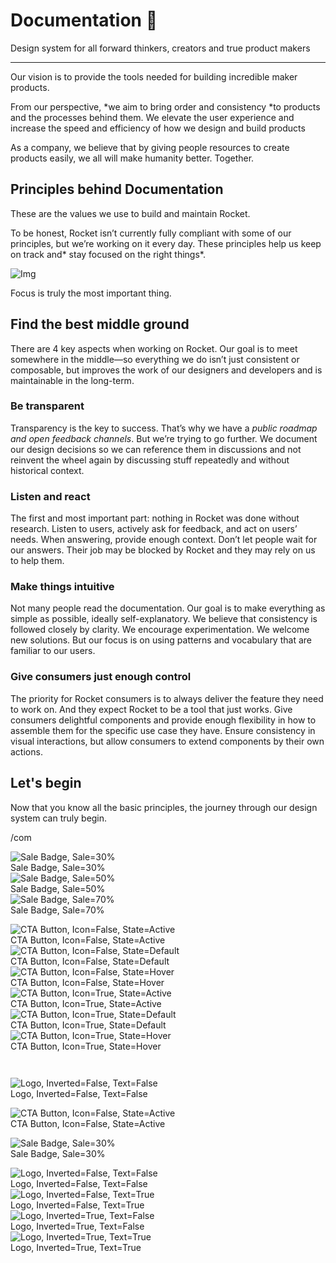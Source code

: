 
# Documentation 🚀

Design system for all forward thinkers, creators and true product makers

---

Our vision is to provide the tools needed for building incredible maker products.

From our perspective, *we aim to bring order and consistency *to products and the processes behind them. We elevate the user experience and increase the speed and efficiency of how we design and build products

As a company, we believe that by giving people resources to create products easily, we all will make humanity better. Together.

## Principles behind Documentation

These are the values we use to build and maintain Rocket.

To be honest, Rocket isn’t currently fully compliant with some of our principles, but we’re working on it every day. These principles help us keep on track and* stay focused on the right things*.

![Img](https://studio-assets.supernova.io/design-systems/14533/9289758a-6300-472a-bbc6-a57098081abf.jpeg)

Focus is truly the most important thing.

## Find the best middle ground

There are 4 key aspects when working on Rocket. Our goal is to meet somewhere in the middle—so everything we do isn’t just consistent or composable, but improves the work of our designers and developers and is maintainable in the long-term.

### Be transparent

Transparency is the key to success. That’s why we have a *public roadmap and open feedback channels*. But we’re trying to go further. We document our design decisions so we can reference them in discussions and not reinvent the wheel again by discussing stuff repeatedly and without historical context.

### Listen and react

The first and most important part: nothing in Rocket was done without research. Listen to users, actively ask for feedback, and act on users’ needs. When answering, provide enough context. Don’t let people wait for our answers. Their job may be blocked by Rocket and they may rely on us to help them.

### Make things intuitive

Not many people read the documentation. Our goal is to make everything as simple as possible, ideally self-explanatory. We believe that consistency is followed closely by clarity. We encourage experimentation. We welcome new solutions. But our focus is on using patterns and vocabulary that are familiar to our users.

### Give consumers just enough control

The priority for Rocket consumers is to always deliver the feature they need to work on. And they expect Rocket to be a tool that just works. Give consumers delightful components and provide enough flexibility in how to assemble them for the specific use case they have. Ensure consistency in visual interactions, but allow consumers to extend components by their own actions.

## Let's begin

Now that you know all the basic principles, the journey through our design system can truly begin.

/com

  
![Sale Badge, Sale=30%](https://studio-assets.supernova.io/design-systems/14533/b0c47866-fa67-4b91-b300-fef9aec6b8e5.png)  
Sale Badge, Sale=30%  
![Sale Badge, Sale=50%](https://studio-assets.supernova.io/design-systems/14533/15da7dc1-0a26-48c2-bc54-45e9a052cc20.png)  
Sale Badge, Sale=50%  
![Sale Badge, Sale=70%](https://studio-assets.supernova.io/design-systems/14533/1990718f-a1e3-4676-9d99-31275631b03d.png)  
Sale Badge, Sale=70%  


  
![CTA Button, Icon=False, State=Active](https://studio-assets.supernova.io/design-systems/14533/57594ed1-5668-4fe2-9e14-0114f6e5db2b.png)  
CTA Button, Icon=False, State=Active  
![CTA Button, Icon=False, State=Default](https://studio-assets.supernova.io/design-systems/14533/9df2254e-e58d-406f-8343-cbfcc7d05c9a.png)  
CTA Button, Icon=False, State=Default  
![CTA Button, Icon=False, State=Hover](https://studio-assets.supernova.io/design-systems/14533/669b881a-f641-4307-832d-5674cd0edc8d.png)  
CTA Button, Icon=False, State=Hover  
![CTA Button, Icon=True, State=Active](https://studio-assets.supernova.io/design-systems/14533/95e0b1f2-d9e4-488b-a875-c2147c90958f.png)  
CTA Button, Icon=True, State=Active  
![CTA Button, Icon=True, State=Default](https://studio-assets.supernova.io/design-systems/14533/f9ec0b7d-8349-49b3-9aa4-1b4ce1340836.png)  
CTA Button, Icon=True, State=Default  
![CTA Button, Icon=True, State=Hover](https://studio-assets.supernova.io/design-systems/14533/3cac3f9e-9cba-49cc-b02a-b3f4d787a783.png)  
CTA Button, Icon=True, State=Hover  


```javascript  
  
```

  
![Logo, Inverted=False, Text=False](https://studio-assets.supernova.io/design-systems/14533/d8bd4714-8e08-4647-9893-8a08f90e3a08.png)  
Logo, Inverted=False, Text=False  


  
  


  
![CTA Button, Icon=False, State=Active](https://studio-assets.supernova.io/design-systems/14533/57594ed1-5668-4fe2-9e14-0114f6e5db2b.png)  
CTA Button, Icon=False, State=Active  


  
![Sale Badge, Sale=30%](https://studio-assets.supernova.io/design-systems/14533/b0c47866-fa67-4b91-b300-fef9aec6b8e5.png)  
Sale Badge, Sale=30%  


  
![Logo, Inverted=False, Text=False](https://studio-assets.supernova.io/design-systems/14533/d8bd4714-8e08-4647-9893-8a08f90e3a08.png)  
Logo, Inverted=False, Text=False  
![Logo, Inverted=False, Text=True](https://studio-assets.supernova.io/design-systems/14533/acb6d421-a562-4462-a137-ef7e0638f903.png)  
Logo, Inverted=False, Text=True  
![Logo, Inverted=True, Text=False](https://studio-assets.supernova.io/design-systems/14533/cba0993b-530e-4e38-b33b-6bcd8dbbe847.png)  
Logo, Inverted=True, Text=False  
![Logo, Inverted=True, Text=True](https://studio-assets.supernova.io/design-systems/14533/5fa1e349-847c-47ce-9cd0-f7a7bdeb805e.png)  
Logo, Inverted=True, Text=True  
